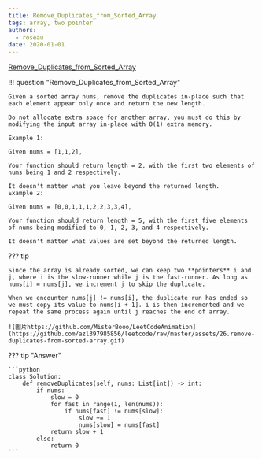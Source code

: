 ```yaml
---
title: Remove_Duplicates_from_Sorted_Array
tags: array, two pointer
authors:
  - roseau
date: 2020-01-01
---
```


[Remove_Duplicates_from_Sorted_Array](https://leetcode.com/problems/remove-duplicates-from-sorted-array/description/)


!!! question "Remove_Duplicates_from_Sorted_Array"

    Given a sorted array nums, remove the duplicates in-place such that each element appear only once and return the new length.

    Do not allocate extra space for another array, you must do this by modifying the input array in-place with O(1) extra memory.

    Example 1:

    Given nums = [1,1,2],

    Your function should return length = 2, with the first two elements of nums being 1 and 2 respectively.

    It doesn't matter what you leave beyond the returned length.
    Example 2:

    Given nums = [0,0,1,1,1,2,2,3,3,4],

    Your function should return length = 5, with the first five elements of nums being modified to 0, 1, 2, 3, and 4 respectively.

    It doesn't matter what values are set beyond the returned length.


??? tip

    Since the array is already sorted, we can keep two **pointers** i and j, where i is the slow-runner while j is the fast-runner. As long as nums[i] = nums[j], we increment j to skip the duplicate.

    When we encounter nums[j] != nums[i], the duplicate run has ended so we must copy its value to nums[i + 1]. i is then incremented and we repeat the same process again until j reaches the end of array.

    ![图片https://github.com/MisterBooo/LeetCodeAnimation](https://github.com/azl397985856/leetcode/raw/master/assets/26.remove-duplicates-from-sorted-array.gif)


??? tip "Answer"

    ```python
    class Solution:
        def removeDuplicates(self, nums: List[int]) -> int:
            if nums:
                slow = 0
                for fast in range(1, len(nums)):
                    if nums[fast] != nums[slow]:
                        slow += 1
                        nums[slow] = nums[fast]
                return slow + 1
            else:
                return 0
    ```
